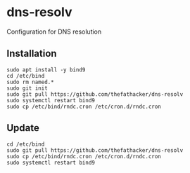 # dns-resolv
Configuration for DNS resolution

## Installation
```
sudo apt install -y bind9
cd /etc/bind
sudo rm named.*
sudo git init
sudo git pull https://github.com/thefathacker/dns-resolv
sudo systemctl restart bind9
sudo cp /etc/bind/rndc.cron /etc/cron.d/rndc.cron
```
## Update
```
cd /etc/bind
sudo git pull https://github.com/thefathacker/dns-resolv
sudo cp /etc/bind/rndc.cron /etc/cron.d/rndc.cron
sudo systemctl restart bind9
```